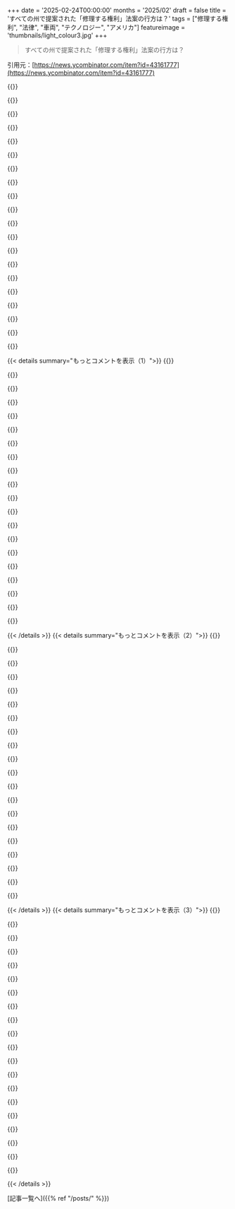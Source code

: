 +++
date = '2025-02-24T00:00:00'
months = '2025/02'
draft = false
title = 'すべての州で提案された「修理する権利」法案の行方は？'
tags = ["修理する権利", "法律", "車両", "テクノロジー", "アメリカ"]
featureimage = 'thumbnails/light_colour3.jpg'
+++

> すべての州で提案された「修理する権利」法案の行方は？

引用元：[https://news.ycombinator.com/item?id=43161777](https://news.ycombinator.com/item?id=43161777)

{{<matomeQuote body="カー製造業者がシステムをロックダウンするからこんなことになったんだよね。５００ドルのガジェットが使い捨てだと言われても、人は大して怒んない。でも７万ドルの車が捨てられたり修理できないって言われたら、みんなもっとイライラするよ。" userName="ok123456" createdAt="2025-02-24T18:28:35" color="#785bff">}}

{{<matomeQuote body="君の言いたいことは分かるけど、RtRの活動は主にメカニックや農家など生活を脅かされている人たちから来てる印象だ。消費者はあまり気にしてない人が多いみたい。気にする人は少数派で、その意見は無視できるレベルかも。" userName="freedomben" createdAt="2025-02-24T18:32:28" color="">}}

{{<matomeQuote body="表面的にはそれは理にかなってるね。消費者から見ると、RtRがないってことは、その問題が気になれば他で買う必要があるってこと。" userName="sudoshred" createdAt="2025-02-24T18:50:08" color="">}}

{{<matomeQuote body="それは簡単な回避策だね。修理不可が普通になっちゃうと、消費者は選択肢がなくなっちゃうんだ。みんなが修理可能な商品を求めるって考えてないから、購入時にはこのことを考慮しないんだよね。" userName="octorian" createdAt="2025-02-24T19:30:06" color="#785bff">}}

{{<matomeQuote body="＞”修理可能な商品を望むことは、購入時にほとんどの消費者が考えないことだ。”車の場合、別の問題がある。新車は保証が付いてるから、通常新車を買う人は保証が切れる頃には売っちゃうから、修理可能かどうかは高値で売れるかくらいしか気にしない。" userName="AnthonyMouse" createdAt="2025-02-25T02:15:13" color="#45d325">}}

{{<matomeQuote body="＞”それが製造者の顧客ではない”って言うシンプルな観察は、資本主義への最大の批判みたいだ。放っておくと外部効果で全てを壊してしまうのがこのシステムだと簡潔に示している。" userName="v-erne" createdAt="2025-02-25T07:59:31" color="#38d3d3">}}

{{<matomeQuote body="問題はそれが「資本主義」にだけ限らないことだ。公共選択理論でも同じようなインセンティブが関係してるから、民主主義の制度が未来の世代や公共の利益を売り渡すことが多いんだ。消費者でないと上手くいかない。" userName="AnthonyMouse" createdAt="2025-02-25T09:08:51" color="#ff5c5c">}}

{{<matomeQuote body="＞”修理可能な商品を待つことを購買時に考えない消費者がほとんどだ”これが問題の核心だ。法律を推進している連中にはほとんど消費者が含まれてない。高額な広告なければ、この状況が変わるとは思えない。" userName="JumpCrisscross" createdAt="2025-02-24T20:54:42" color="">}}

{{<matomeQuote body="修理可能性のスコアを商品に印刷することを推進している団体があるのは、その問題が消費者にとって重要であることを知らせる手段として大きな意義があると思う。" userName="trinsic2" createdAt="2025-02-24T21:37:49" color="#ff5733">}}

{{<matomeQuote body="農業に焦点を当てるのも、この問題を二党間での意見として捉えるのが重要で、アメリカの政治問題を進展させるには必要不可欠だよ。" userName="octorian" createdAt="2025-02-24T22:51:58" color="">}}

{{<matomeQuote body="問題をバイパーティザンに見えるようにしてるだけだよ。実際に農家はこれを求めてるから。" userName="JumpCrisscross" createdAt="2025-02-25T00:17:07" color="">}}

{{<matomeQuote body="農家も困惑してるよ。John Deereとかのメーカーがロックされたハードウェアを使ってるからね。農業ロビーは強力だし。" userName="api" createdAt="2025-02-24T19:01:48" color="">}}

{{<matomeQuote body="俺の感覚じゃ、農家が消費者よりも影響力が大きいと思うよ。君の70000ドルの車と比べると、500000ドルのトラクターは農家の生活にとって重要だからさ。" userName="lolinder" createdAt="2025-02-24T19:08:52" color="#38d3d3">}}

{{<matomeQuote body="修理の権利を省く方法はいろいろある。俺のメカニックが教えてくれたんだけど、EUで義務化された新しい緊急システムがあって、事故時に自動で助けを呼ぶんだ。バッテリーが切れたら使えなくて、バッテリーだけを交換しても機能しないらしい。新品のモジュールは500ドルだよ。" userName="p0w3n3d" createdAt="2025-02-24T20:53:07" color="">}}

{{<matomeQuote body="俺の知る限り、気にしてる整備士は排出ガス制御を不正にバイパスしようとしてるか、部品を盗むチョップショップを運営してる奴だけなんだ。一般的に車はディーラー以外でも修理できるよ。ただ、テスラは例外で、修理不可だって聞いたことある。この意見は俺の個人的な見解だから、雇い主の意見とは違うんだ。" userName="bluGill" createdAt="2025-02-24T18:45:02" color="">}}

{{<matomeQuote body="それは間違ってるよ。メーカーは統計を報告して失敗をリセットするシステムを自社のツールだけで使えるようにロックすることが多い。彼らはそのツールを売らないから、みんなディーラーに行かざるを得ないんだ。" userName="protonbob" createdAt="2025-02-24T18:52:18" color="">}}

{{<matomeQuote body="君は車を修理したことがあるのか？OBD基準は排出ガス制御だけが公開されることを要求してる。他のCELコードはベンダー特有なんだ。もしボディコントロールモジュールがぶっ壊れたら、ドアがロックできなくなるし、ABSランプが点灯したら10ドルのホイールスピードセンサーを交換する必要があるけど、莫大な修理費がかかるんだ。" userName="olyjohn" createdAt="2025-02-24T19:59:09" color="#ff33a1">}}

{{<matomeQuote body="俺はサードパーティのスキャンツールのメーカーで働いてたことがある。法律上、OBDIIコード以外のデータもたくさん取れたんだ。ただし、『合理的な価格』として約10万ドル支払わなきゃならなかったから、一般人には手が届かないよ。" userName="bluGill" createdAt="2025-02-25T01:31:07" color="">}}

{{<matomeQuote body="変なフォーラムでDPFを監視するためのCELコードを見つけなきゃならなかった。そうしないと、いつ詰まってるかもわからないし、安全にハイウェイに行くこともできなかった。これは隠すべきじゃないのに、彼らは『これは我々の知的財産だ』って言ってるんだ。" userName="p0w3n3d" createdAt="2025-02-24T20:57:36" color="">}}

{{<matomeQuote body="OBDIIとOBDを混同してるよ。OBDIIは排出ガスの話だけど、診断にはあまり役立たない。ほかにも法律があるけど、詳しくは覚えてないな。" userName="bluGill" createdAt="2025-02-25T13:46:18" color="">}}

{{< details summary="もっとコメントを表示（1）">}}
{{<matomeQuote body="OBDとOBDIIを混同してる。OBDは車種ごとに十分ではあったけど、OBDIIは法律で義務付けされたもので、基本的なことにしか役立たない。" userName="bluGill" createdAt="2025-02-25T15:22:06" color="">}}

{{<matomeQuote body="VWの電子モジュールはコンポーネント保護があって、ディーラー以外で交換できない。本当に困った。修理代は3千ドルだったし、自分でやりたかったのに無理だった。" userName="poly_morphis" createdAt="2025-02-24T19:52:47" color="#ff5733">}}

{{<matomeQuote body="VWは長い間コンポーネントのキー設定をしてなかったけど、一部ではGTIが保険に入れないことがあった。盗まれたエアバッグやナビが原因で、近所中で何度も盗まれてたから。" userName="bzzzt" createdAt="2025-02-25T14:21:57" color="#ff33a1">}}

{{<matomeQuote body="妻の’16 GTI、バッテリー交換が必要だったけど、非ベースモデルはコーディングが必要だった。’08 CaravanのABSモジュールも交換できず、結局ディーラーに戻った。" userName="hn_acc1" createdAt="2025-02-24T22:31:31" color="#45d325">}}

{{<matomeQuote body="バッテリーはコーディングが必要で、最適な充電のために情報が必要。幸いにして、ディーラー以外でも一部コーディングできるツールがあるけど、200ドルもかけたくない人には面倒だよね。" userName="poly_morphis" createdAt="2025-03-04T18:07:28" color="">}}

{{<matomeQuote body="Repair Associationのウェブサイト、いくつか問題あるっぽい。間違った法案にサポートを求めるメッセージが自動で入るのが気になる。サポートしたいのはSB0499なのに。" userName="gs17" createdAt="2025-02-24T18:26:05" color="">}}

{{<matomeQuote body="フィードバックありがとう！テネシー州の人間としてちょっと恥ずかしい。埋め込みを直したし、手紙も修正中だよ。法律が増えて追跡が大変になってきたから、どう自動化できるか考え中なんだ。" userName="kwiens" createdAt="2025-02-24T20:34:53" color="">}}

{{<matomeQuote body="TNの件、今の法案セッションではSB0499/HB0432が通ってるっぽいけど、サイトの情報はハズれてるんじゃないかな？　”H432”って書いてあるし。<br>俺の提案だけど、プルリクエストみたいにサクッと情報提供できる仕組みがあったら便利じゃね？　こっちの都合でいいなら、手伝うのに。" userName="gs17" createdAt="2025-02-25T16:13:22" color="#ff33a1">}}

{{<matomeQuote body="“introduced”は法案提出の段階を指すことに注意だね。実際にRtR法が通ったのは5州だけだよ。" userName="layer8" createdAt="2025-02-24T17:57:24" color="">}}

{{<matomeQuote body="一般人には“proposed”の方が正確だと思う。" userName="esafak" createdAt="2025-02-24T18:03:43" color="">}}

{{<matomeQuote body="いい指摘だね。タイトルを“proposed”に直したよ、ありがとう！" userName="dang" createdAt="2025-02-25T05:09:32" color="">}}

{{<matomeQuote body="通過した法案も必ずしも普遍的じゃないよ。たとえばCaliforniaのは電子機器にしか適用されないみたいだし、John Deereの問題もまだ解決してない。CAの法案は主にiPhoneに関することが多いみたい。" userName="whartung" createdAt="2025-02-24T21:14:16" color="#38d3d3">}}

{{<matomeQuote body="言葉狩りは嫌だけど、法案と法律の違いは大事だよね。法案は数人が導入できるけど、法律を作るには過半数と執行部の承認が必要だし。50州で法案は導入済みでも、通ったのは５つだけだよ。" userName="wanderingmind" createdAt="2025-02-24T23:41:47" color="#45d325">}}

{{<matomeQuote body="Right to Repairはソフトウェアにも広がるべきだよね。トラクター用のアクセサリーを会社に許可取らずに作れるように、開発者も法律の脅威を気にせずツールを作れるべきだと思う。" userName="smashah" createdAt="2025-02-24T20:19:43" color="#785bff">}}

{{<matomeQuote body="あの地図の“Active and Passed”ってどういう意味か全然分からない。法律が通ってる州を指すのかと思ったら、そうじゃないみたいで。「Passed」は別の意味があるのかな。" userName="fluidcruft" createdAt="2025-02-24T17:41:15" color="">}}

{{<matomeQuote body="確かに、あの地図と説明にはずれがあるね。説明では5州が法案を通したと書いてるけど、地図にはそれに加えてMassachusettsも含んでる。Massachusettsは主に車両のRtR法が話題になっているみたい。" userName="hn_throwaway_99" createdAt="2025-02-24T18:31:13" color="">}}

{{<matomeQuote body="こんにちは！repair.orgで地図を作成してるボランティアです。混乱させて申し訳ない！<br>法律の関係でMassachusettsを“Passed”や“Active and Passed”から外しました。主にデジタルエレクトロニクスの法律が対象だから。" userName="MZP1992" createdAt="2025-02-25T12:29:50" color="#ff5c5c">}}

{{<matomeQuote body="暗い赤は2025年（または現年）から有効、明るい赤は2025年以前に有効ってことかな？赤と黒は法律が可決され、現在有効な状態で、黒は可決されたけど今はやってないみたいな。アクティブと現在有効の違いがイマイチ分からないなぁ。" userName="buttercraft" createdAt="2025-02-25T16:28:09" color="">}}

{{<matomeQuote body="既に褒められたところを除外して、新しい州に焦点を当ててるってことかな？アクティブかつ可決されたってのは、法律が通っただけじゃなくて今も有効って意味だと思うよ。可決されてもすぐには効力が発生しないから。" userName="seanw444" createdAt="2025-02-24T17:47:41" color="#45d325">}}

{{<matomeQuote body="その解釈も考えたけど、私が言う”褒め”ってのは記事内で「5つの州が電子機器のRight to Repair法を通過させた」って言ってるからで、他の州は単に”歴史的”な存在で何も進んでないってのも大げさな気がする。" userName="fluidcruft" createdAt="2025-02-24T17:53:16" color="">}}


{{< /details >}}
{{< details summary="もっとコメントを表示（2）">}}
{{<matomeQuote body="私が知ってる州の一つについてだけど、「アクティブで可決」ってのは、可決された法案と未だ可決されてないアクティブな法案があるってことかな。だけど、彼らが他の呼称に合わせるなら「可決済みと現在の法案」って言うと思う。" userName="antasvara" createdAt="2025-02-24T18:01:44" color="">}}

{{<matomeQuote body="明らかに良いアイデアだと思うけど、素晴らしいアイデアでも誰かの持ってる力が必要だよね。iFixitがこの運動を長い間支えてくれてるのに感謝！他の国もこの州を見習うはず。" userName="cadamsdotcom" createdAt="2025-02-24T21:43:14" color="#ff5c5c">}}

{{<matomeQuote body="比較用のリンクをいくつか載せるね：<br>https://commission.europa.eu/law/law-topic/consumer-protecti...<br>https://www.europarl.europa.eu/news/en/press-room/20240419IP...<br>https://repair.eu/<br>完璧じゃないけど、すごくいいスタート。ただ、法律そのものは読んでみるべきだよ。結構読みやすいから。" userName="oblio" createdAt="2025-02-24T20:23:54" color="">}}

{{<matomeQuote body="Right to Repair法案があったからって期待しない方がいいよ。修理を実行できるかどうかは、部品の入手性や図面が必要だから、法案が要求するほど簡単ではないんだ。" userName="dataflow" createdAt="2025-02-24T22:17:01" color="">}}

{{<matomeQuote body="カリフォルニアで見たような「コンプライアンスデバイス」が出るかな？モジュール式で修理しやすいデバイスが、Appleが作る他のデバイスを補う形で供給されるかも。" userName="42772827" createdAt="2025-02-24T18:48:46" color="">}}

{{<matomeQuote body="法律の通過だけが問題じゃなくて、施行も大事だよね。ペナルティが厳しくないと、企業は法律を無視してトリックを使って逃れようとするんだ。" userName="BrenBarn" createdAt="2025-02-25T07:05:01" color="#ff5733">}}

{{<matomeQuote body="これは道徳的に明白だよ。誰かが欲深くて困ってなきゃ、法律はそもそも存在しないはず。法律ってのは現実の複雑さが不安によって表現されたものだから。" userName="swayvil" createdAt="2025-02-24T19:44:30" color="">}}

{{<matomeQuote body="最後の文、いいね。" userName="jjtheblunt" createdAt="2025-02-24T21:21:57" color="">}}

{{<matomeQuote body="この法律に反対するのは誰が多いんだろう？NADAが一番かもね。彼らは消費者に逆らってるし、会員ディーラーを支えてるから。" userName="Yhippa" createdAt="2025-02-24T21:05:33" color="">}}

{{<matomeQuote body="Alliance for Automotive Innovationからの反発も高まってるね。マサチューセッツ州とメイン州で訴訟が起きてるよ。" userName="ChrisArchitect" createdAt="2025-02-24T17:40:25" color="">}}

{{<matomeQuote body="メイン州の記事についてだけど、 >「独立した団体が標準化されたプラットフォームを作っていないから、安全に車両データを共有できない」と自動車メーカー側が訴えてるみたい。独立団体がちゃんとやるまで、法律が無効になるようにしてほしいみたい。これは理解できる意見だな。" userName="trinsic2" createdAt="2025-02-24T21:52:04" color="#ff5733">}}

{{<matomeQuote body="私はこのサイトの政治意見に普段反対だけど、これに関しては各州が一致できればいいなと思う。企業が強要する無駄と価値搾取が本当に悪質だもん。" userName="seanw444" createdAt="2025-02-24T17:51:02" color="#785bff">}}

{{<matomeQuote body="＞普通の人が反対するなんて考えられないよね。もし自分の資産が増えるなら、逆に消費者にとって不利な政策が賢いってこともあるからね。それは確かに腹たつところだけど。" userName="smallmancontrov" createdAt="2025-02-24T20:03:33" color="">}}

{{<matomeQuote body="それ、自己愛性人格障害みたいに聞こえるよね。なんでそんな人たちを崇拝するのかな？" userName="barbazoo" createdAt="2025-02-25T00:07:09" color="">}}

{{<matomeQuote body="TFAに通過状況が載ってる大きな地図があるのに、記事に目を通したの？" userName="smallmancontrov" createdAt="2025-02-25T01:19:35" color="">}}

{{<matomeQuote body="関係ないよ。大統領は法律を通すわけじゃないし、独裁者じゃないから。この問題は党派的なものじゃない。マサチューセッツの青い州のことを指摘できるけど、一般市民の支持でRTRを通した後、民主党政府が企業の要請で法案の内容を丸ごと削除した。これについてどう思う？それもトランプのせいなの？バイデンが大統領のときに起こったことなのに。" userName="gosub100" createdAt="2025-02-25T01:33:26" color="#785bff">}}

{{<matomeQuote body="もしかしたら、彼の仲間で固めた最高裁がRtRを違憲だと宣言するかも。中絶を失って、同性婚も危ない状況。今、システムがかなり操作されてるし、彼らは何年も嘘をついてきた。" userName="01HNNWZ0MV43FF" createdAt="2025-02-25T02:48:01" color="">}}

{{<matomeQuote body="＞彼は独裁者じゃない。<br>まだそこまでではないけど、独裁者の崇拝者だ。彼は独裁者になりたがっている。自分の忠実な支持者で固めて、反対者は排除して、常に分断や混乱を生み出している。これまでの大統領には考えられないような線を越えている。もしジョン・マケインがトランプよりも共和党候補になっていたら、全く違う世界になっていたかもな。バイデンが2020年に勝てなかった可能性もあるし、ロシアがウクライナを再侵攻する機会もなかったかもしれない。" userName="phs318u" createdAt="2025-02-25T05:34:25" color="#ff5733">}}

{{<matomeQuote body="僕も、’16年にバーニーが選挙に出てたら、違う世界にいたかもしれないと思う。" userName="gosub100" createdAt="2025-02-25T13:48:06" color="">}}

{{<matomeQuote body="合理的な人々は、修理できることが安全やセキュリティ、技術の進歩に反すると誤解しがち。だけど、僕はそれらの議論には納得いかないし、修理が消費者にとってベストだという前例はたくさんある。社会が消費者育成に偏っていて、ものが壊れたら’いくらかかるか’という思考になる。修理に対する意識が薄いのも問題だね。" userName="CivBase" createdAt="2025-02-24T20:20:14" color="#38d3d3">}}


{{< /details >}}
{{< details summary="もっとコメントを表示（3）">}}
{{<matomeQuote body="その理由はあまり使われないね。5年前のデバイスと10年前のデバイスのエネルギー効率はほとんど変わらないし、使い捨てることで何が起こるかを思い出させないためだろう。" userName="AnthonyMouse" createdAt="2025-02-24T23:37:02" color="">}}

{{<matomeQuote body="それが最も強力な反論かもしれない。自分の車のECUを完全にコントロールしたいけど、そうなるとエミッションコントロールを回避したり、燃費や馬力を最大化する使い方がされるだろうと思う。" userName="01HNNWZ0MV43FF" createdAt="2025-02-25T02:49:08" color="">}}

{{<matomeQuote body="このリストの一番面白いところは、’認証された’修理や交換プロセスでも、すでに起こっていることだね。" userName="braiamp" createdAt="2025-02-24T23:19:07" color="#ff5733">}}

{{<matomeQuote body="反対意見も理解できるけど、製品販売コストが上がって利益が減るっていうのはそれなりに妥当な主張だと思う。メリットの方がコストを上回ると思うけど。" userName="stevage" createdAt="2025-02-24T21:57:18" color="">}}

{{<matomeQuote body="その反対意見は合理的じゃないよ。利益が減るのはビジネスの一部で、消費者の問題じゃない。修理しにくい設計にする方がコストがかかる場合もほとんどなんだから。" userName="burnte" createdAt="2025-02-24T23:58:07" color="#ff33a1">}}

{{<matomeQuote body="どうやってコストが上がるのかを明示しないといけないね。むしろ、企業が独自のパーツを使ったり、設計図を隠したりすることでコストが上がってるように思える。" userName="azemetre" createdAt="2025-02-24T22:05:24" color="">}}

{{<matomeQuote body="売れる製品が減ると、規模の経済が減ってコストが増えるんだよ。" userName="tcfhgj" createdAt="2025-02-25T00:19:18" color="">}}

{{<matomeQuote body="部品にも規模の経済があるから、Dellは他のメーカーと同じRAMを使ってる方が得なんだ。" userName="Retric" createdAt="2025-02-25T02:29:23" color="">}}

{{<matomeQuote body="製品の価格が上がっても何が悪いの？修理しやすければ新しいスマホをそんなに頻繁に買う必要もないだろうし、その分価格上昇を補うことになると思う。" userName="seanw444" createdAt="2025-02-25T16:36:56" color="#45d325">}}

{{<matomeQuote body="これはちょっとした破れ窓の誤謬じゃない？少ない部品で動くデバイスが増えるのは経済にとってプラスなんだし、規模の経済があったって無料にはならないよ。" userName="Retric" createdAt="2025-02-28T01:19:12" color="">}}

{{<matomeQuote body="この問題はMAGA的な人たちに政治化されすぎてるんだよね。私が修理の権利を望んだだけで、理屈も分からず社交主義者扱いされたこともある。" userName="asacrowflies" createdAt="2025-02-24T20:14:58" color="">}}

{{<matomeQuote body="John Deereの現状を引き合いに出して、自分のお金で買ったトラクターの修理権が法律で保障されることが、彼らの議論より説得力があると思う。" userName="98codes" createdAt="2025-02-24T20:48:51" color="#ff5733">}}

{{<matomeQuote body="彼は自分の住んでいるフィルターバブルを語ってるだけ。誰もが自分の修理に必要な情報にアクセスできるべきだって思ってるよ。一部の人は“政府がやるべきことじゃない”って主張するけど、政府に優遇されているって批判すると反論できない。" userName="potato3732842" createdAt="2025-02-24T21:11:16" color="">}}

{{<matomeQuote body="“政府がやるべきじゃない”って言われたけど、Appleの公式リファーブ製品が偽造品として押収されたり、Microsoftが古いPCを救おうとしてる人を逮捕することについての反論がなかった。根本的な議論をするときに、理解してもらえないのは辛いね。" userName="asacrowflies" createdAt="2025-02-24T22:00:45" color="">}}

{{<matomeQuote body="＞政府がやるべきじゃないと言われるけど、規制でその部品が押収されたり、人が逮捕されたりするのは問題。リバタリアンは、競争があればこういった問題は解決できると言うが、競争を妨げる規制があるんだよね。州レベルでできることを考える必要がある。" userName="AnthonyMouse" createdAt="2025-02-24T23:31:31" color="#ff5c5c">}}

{{<matomeQuote body="我は異なる。競争の中でも消費者をスクリューする方が利益が出る状況はいつでもある。そのせいで、企業は結局、顧客を裏切らざるを得ない。独占的な状況だと特に多い。" userName="autoexec" createdAt="2025-02-26T17:44:09" color="#785bff">}}

{{<matomeQuote body="個人的な逸話は“弱い論証の誤謬”だ。偏った意見の人は自分の部族のバカを批判するのが楽だからさ。人が“失礼”って言う時は、従属するべきだと思っているんだろう。" userName="AnthonyMouse" createdAt="2025-02-27T21:33:54" color="">}}

{{<matomeQuote body="このサイトには実際のところ、圧倒的多数の政治的意見が無いと思う。長いコメントスレッドに意見が分かれているのがその証拠。" userName="mindslight" createdAt="2025-02-24T19:32:15" color="">}}

{{<matomeQuote body="「パン政治」とは、主に社会科学で使われる用語で、伝統的な境界を超えるナショナリズムの種類を指すと言っているの？ 政治には興味が無いが、やることを見ていると言いたい。" userName="trinsic2" createdAt="2025-02-24T21:31:47" color="">}}

{{<matomeQuote body="＞反トランプ感情がパン政治的だとは言うが、すべての政治の範囲に広がっているなら、彼は選ばれていないはずだ。自分のバブルでしか考えないのが陰謀論を生むんだよ。" userName="h0l0cube" createdAt="2025-02-25T00:20:50" color="">}}


{{< /details >}}


[記事一覧へ]({{% ref "/posts/" %}})
